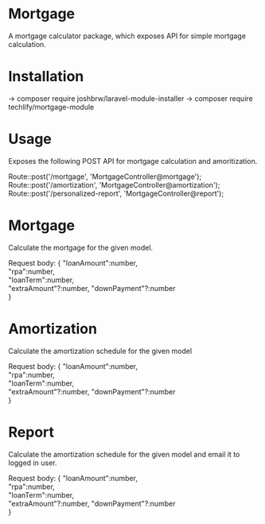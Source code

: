 # Mortgage
A mortgage calculator package, which exposes API for simple mortgage calculation.

# Installation
-> composer require joshbrw/laravel-module-installer
-> composer require techlify/mortgage-module

# Usage
Exposes the following POST API for mortgage calculation and amoritization.

Route::post('/mortgage', 'MortgageController@mortgage');
Route::post('/amortization', 'MortgageController@amortization');
Route::post('/personalized-report', 'MortgageController@report');

# Mortgage

Calculate the mortgage for the given model.

Request body:
{
  "loanAmount":number,   
  "rpa":number,          
  "loanTerm":number,     
  "extraAmount"?:number, 
  "downPayment"?:number  
}
  
  
# Amortization

Calculate the amortization schedule for the given model

Request body:
{
  "loanAmount":number,   
  "rpa":number,          
  "loanTerm":number,     
  "extraAmount"?:number, 
  "downPayment"?:number  
}
  
  
# Report

Calculate the amortization schedule for the given model and email it to logged in user.

Request body:
{
  "loanAmount":number,   
  "rpa":number,          
  "loanTerm":number,     
  "extraAmount"?:number, 
  "downPayment"?:number  
}
